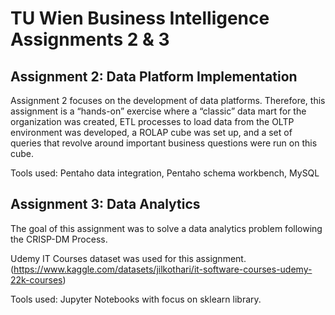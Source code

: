 # TU Wien Business Intelligence Assignments 2 & 3

## Assignment 2: Data Platform Implementation

Assignment 2 focuses on the development of data platforms. Therefore, this assignment is a “hands-on” exercise where a “classic” data mart for the organization was created, ETL processes to load data from the OLTP environment was developed, a ROLAP cube was set up, and a set of queries that revolve around important business questions were run on this cube.

Tools used: Pentaho data integration, Pentaho schema workbench, MySQL

## Assignment 3: Data Analytics

The goal of this assignment was to solve a data analytics problem following the CRISP-DM
Process.

Udemy IT Courses dataset was used for this assignment. (https://www.kaggle.com/datasets/jilkothari/it-software-courses-udemy-22k-courses)

Tools used: Jupyter Notebooks with focus on sklearn library.
